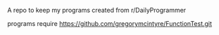 A repo to keep my programs created from r/DailyProgrammer

programs require https://github.com/gregorymcintyre/FunctionTest.git
